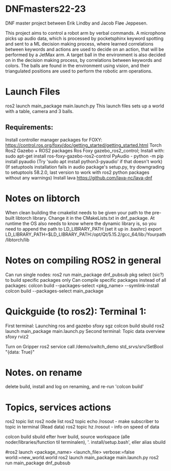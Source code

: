 # DNFmasters22-23
DNF master project between Erik Lindby and Jacob Fløe Jeppesen.

This project aims to control a robot arm by verbal commands. A microphone picks up audio data, which is processed by pocketsphinx keyword spotting and sent to a ML decision making process, where learned correlations between keywords and actions are used to decide on an action, that will be performed by a JetMax arm. A target ball in the environment is also decided on in the decision making process, by correlations between keywords and colors. The balls are found in the environment using vision, and their triangulated positions are used to perform the robotic arm operations.

# Launch Files
ros2 launch main_package main.launch.py
This launch files sets up a world with a table, camera and 3 balls.

## Requirements:
Install controller manager packages for FOXY: https://control.ros.org/foxy/doc/getting_started/getting_started.html
Torch
Ros2
Gazebo + ROS2 packages
Ros Foxy gazebo_ros2_control; Install with: sudo apt-get install ros-foxy-gazebo-ros2-control
PyAudio - python -m pip install pyaudio
(Try 'sudo apt install python3-pyaudio' if that doesn't work)
(If setuptools installation fails in audio package's setup.py, try downgrading to setuptools 58.2.0, last version to work with ros2 python packages without any warnings)
Install lava https://github.com/lava-nc/lava-dnf

# Notes on libtorch
When clean building the cmakelist needs to be given your path to the pre-built libtorch library. Change it in the CMakeLists.txt in dnf_package.
At runtime the OS also needs to know where the dynamic library is, so you need to append the path to LD_LIBRARY_PATH (set it up in .bashrc)
    export LD_LIBRARY_PATH=$LD_LIBRARY_PATH:/opt/Qt/5.15.2/gcc_64/lib:/Yourpath/libtorch/lib


# Notes on compiling ROS2 in general
Can run single nodes: ros2 run main_package dnf_pubsub
pkg select (sic?) to build specific packages only
Can compile specific packages instead of all packages: colcon build --packages-select <pkg_name> --symlink-install
colcon build --packages-select main_package

# Quickguide (to ros2): Terminal 1:
First terminal: Launching ros and gazebo
	sfoxy
	sgz
	colcon build
	sbuild
	ros2 launch main_package main.launch.py
Second terminal: Topic data overview
	sfoxy
	rviz2

Turn on Gripper
	ros2 service call /demo/switch_demo std_srvs/srv/SetBool "{data: True}"

# Notes. on rename
delete build, install and log on renaming, and re-run 'colcon build'

# Topics, services actions
ros2 topic list
ros2 node list
ros2 topic echo /rosout            - make subscriber to topic in terminal (Read data)
ros2 topic hz /rosout              - info on speed of data


colcon build
sbuild
efter hver build, source workspace (alle noder/libraries/function til terminalen), '. install/setup.bash', eller alias sbuild

#ros2 launch <package_name> <launch_file> verbose:=false world:=new_world.world 
ros2 launch main_package main.launch.py
ros2 run main_package dnf_pubsub
